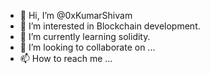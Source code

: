 - 👋 Hi, I’m @0xKumarShivam
- 👀 I’m interested in Blockchain development.
- 🌱 I’m currently learning solidity.
- 💞️ I’m looking to collaborate on ...
- 📫 How to reach me ...

<!---
0xKumarShivam/0xKumarShivam is a ✨ special ✨ repository because its `README.md` (this file) appears on your GitHub profile.
You can click the Preview link to take a look at your changes.
--->
